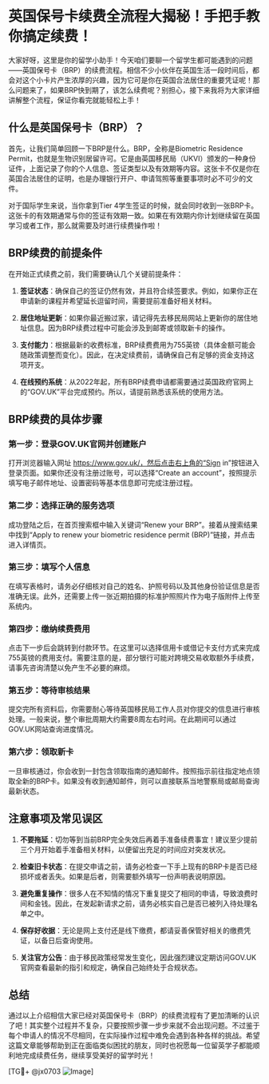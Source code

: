 # 英国保号卡续费全流程大揭秘！手把手教你搞定续费！

大家好呀，这里是你的留学小助手！今天咱们要聊一个留学生都可能遇到的问题——英国保号卡（BRP）的续费流程。相信不少小伙伴在英国生活一段时间后，都会对这个小卡片产生浓厚的兴趣，因为它可是你在英国合法居住的重要凭证呢！那么问题来了，如果BRP快到期了，该怎么续费呢？别担心，接下来我将为大家详细讲解整个流程，保证你看完就能轻松上手！

## 什么是英国保号卡（BRP）？

首先，让我们简单回顾一下BRP是什么。BRP，全称是Biometric Residence Permit，也就是生物识别居留许可。它是由英国移民局（UKVI）颁发的一种身份证件，上面记录了你的个人信息、签证类型以及有效期等内容。这张卡不仅是你在英国合法居住的证明，也是办理银行开户、申请驾照等重要事项时必不可少的文件。

对于国际学生来说，当你拿到Tier 4学生签证的时候，就会同时收到一张BRP卡。这张卡的有效期通常与你的签证有效期一致。如果在有效期内你计划继续留在英国学习或者工作，那么就需要及时进行续费操作啦！

## BRP续费的前提条件

在开始正式续费之前，我们需要确认几个关键前提条件：

1. **签证状态**：确保自己的签证仍然有效，并且符合续签要求。例如，如果你正在申请新的课程并希望延长逗留时间，需要提前准备好相关材料。
   
2. **居住地址更新**：如果你最近搬过家，请记得先去移民局网站上更新你的居住地址信息。因为BRP续费过程中可能会涉及到邮寄或领取新卡的操作。

3. **支付能力**：根据最新的收费标准，BRP续费费用为755英镑（具体金额可能会随政策调整而变化）。因此，在决定续费前，请确保自己有足够的资金支持这项开支。

4. **在线预约系统**：从2022年起，所有BRP续费申请都需要通过英国政府官网上的“GOV.UK”平台完成预约。所以，请提前熟悉该系统的使用方法。

## BRP续费的具体步骤

### 第一步：登录GOV.UK官网并创建账户

打开浏览器输入网址 https://www.gov.uk/，然后点击右上角的“Sign in”按钮进入登录页面。如果你还没有注册过账号，可以选择“Create an account”，按照提示填写电子邮件地址、设置密码等基本信息即可完成注册过程。

### 第二步：选择正确的服务选项

成功登陆之后，在首页搜索框中输入关键词“Renew your BRP”。接着从搜索结果中找到“Apply to renew your biometric residence permit (BRP)”链接，并点击进入详情页。

### 第三步：填写个人信息

在填写表格时，请务必仔细核对自己的姓名、护照号码以及其他身份验证信息是否准确无误。此外，还需要上传一张近期拍摄的标准护照照片作为电子版附件上传至系统内。

### 第四步：缴纳续费费用

点击下一步后会跳转到付款环节。在这里可以选择信用卡或借记卡支付方式来完成755英镑的费用支付。需要注意的是，部分银行可能对跨境交易收取额外手续费，请事先咨询清楚以免产生不必要的麻烦。

### 第五步：等待审核结果

提交完所有资料后，你需要耐心等待英国移民局工作人员对你提交的信息进行审核处理。一般来说，整个审批周期大约需要8周左右时间。在此期间可以通过GOV.UK网站查询进度情况。

### 第六步：领取新卡

一旦审核通过，你会收到一封包含领取指南的通知邮件。按照指示前往指定地点领取全新的BRP卡。如果没有收到通知邮件，则可以直接联系当地警察局或邮局查询最新状态。

## 注意事项及常见误区

1. **不要拖延**：切勿等到当前BRP完全失效后再着手准备续费事宜！建议至少提前三个月开始着手准备相关材料，以便留出充足的时间应对突发状况。

2. **检查旧卡状态**：在提交申请之前，请务必检查一下手上现有的BRP卡是否已经损坏或者丢失。如果是后者，则需要额外填写一份声明表说明原因。

3. **避免重复操作**：很多人在不知情的情况下重复提交了相同的申请，导致浪费时间和金钱。因此，在发起新请求之前，请务必核实自己是否已被列入待处理名单之中。

4. **保存好收据**：无论是网上支付还是线下缴费，都请妥善保管好相关的缴费凭证，以备日后查询使用。

5. **关注官方公告**：由于移民政策经常发生变化，因此强烈建议定期访问GOV.UK官网查看最新的指引和规定，确保自己始终处于合规状态。

## 总结

通过以上介绍相信大家已经对英国保号卡（BRP）的续费流程有了更加清晰的认识了吧！其实整个过程并不复杂，只要按照步骤一步步来就不会出现问题。不过鉴于每个申请人的情况不尽相同，在实际操作过程中难免会遇到各种各样的挑战。希望这篇文章能够帮助到正在面临类似困扰的朋友，同时也祝愿每一位留英学子都能顺利地完成续费任务，继续享受美好的留学时光！

[TG💪+ @jx0703 ![Image](https://github.com/user-attachments/assets/dbca1d08-cadb-493c-b0ec-ad6f7a83f270)]